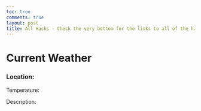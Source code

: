 ```yaml
---
toc: true
comments: true
layout: post
title: All Hacks - Check the very bottom for the links to all of the hacks
---
```


<!DOCTYPE html>
<html>
<head>
    <link rel="stylesheet" type="text/css" href="styles.css">
</head>
<body>
    <div class="weather-container">
        <h1>Current Weather</h1>
        <h3 id="location">Location: </h3>
        <p id="temperature">Temperature: </p>
        <p id="description"> Description: </p>
    </div>    <script src="script.js"></script>
</body>
</html>
<script>
// script.js
const place = document.getElementById("location");
document.addEventListener("DOMContentLoaded", () => {
    if ("geolocation" in navigator) {
        navigator.geolocation.getCurrentPosition(function (position) {
            const lat = position.coords.latitude;
            const lon = position.coords.longitude;
            const apiKey = '777d2b06a33946bf47eba273e42a3b7e';
            const apiUrl = `https://api.openweathermap.org/data/2.5/weather?lat=${lat}&lon=${lon}&appid=${apiKey}&units=metric`;
            fetch(apiUrl)
                .then((response) => response.json())
                .then((data) => {
                    const location = data.name;
                    const temperature = data.main.temp;
                    const description = data.weather[0].description;
                    place.textContent = `Location: ${location}`;
                    document.getElementById("temperature").textContent = `Temperature: ${temperature}°C`;
                    document.getElementById("description").textContent = `Description: ${description}`;
                })
                .catch((error) => {
                    console.error("Error fetching weather data: ", error);
                    document.getElementById("description").textContent = "Cant get no info";
                });
        });
    } else {
        console.error("Geolocation is not available in this browser.");
    }
});
</script>